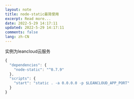 ```yaml
---
layout: note
title: node-static最简使用
excerpt: Read more...
date: 2022-5-29 14:17:11
updated: 2022-5-29 14:17:11
comments: false
lang: zh-CN
---
```


实例为leancloud云服务

```js
{
  "dependencies": {
    "node-static": "^0.7.9"
  },
  "scripts": {
    "start": "static . -a 0.0.0.0 -p $LEANCLOUD_APP_PORT"
  }
}
```
  